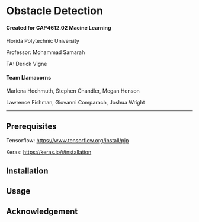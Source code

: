# Obstacle Detection
#### Created for CAP4612.02 Macine Learning
Florida Polytechnic University

Professor: Mohammad Samarah

TA: Derick Vigne

#### Team Llamacorns
Marlena Hochmuth, Stephen Chandler, Megan Henson

Lawrence Fishman, Giovanni Comparach, Joshua Wright

***
## Prerequisites 
Tensorflow: https://www.tensorflow.org/install/pip

Keras: https://keras.io/#installation

## Installation

## Usage

## Acknowledgement
